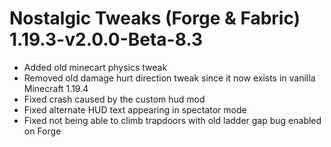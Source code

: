 # Nostalgic Tweaks (Forge & Fabric) 1.19.3-v2.0.0-Beta-8.3
- Added old minecart physics tweak
- Removed old damage hurt direction tweak since it now exists in vanilla Minecraft 1.19.4
- Fixed crash caused by the custom hud mod
- Fixed alternate HUD text appearing in spectator mode
- Fixed not being able to climb trapdoors with old ladder gap bug enabled on Forge
